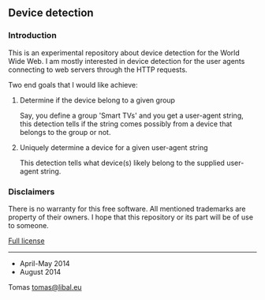 ## Device detection

### Introduction

This is an experimental repository about device detection for the World Wide
Web. I am mostly interested in device detection for the user agents connecting
to web servers through the HTTP requests.

Two end goals that I would like achieve:

1. Determine if the device belong to a given group

   Say, you define a group 'Smart TVs' and you get a user-agent string, this
   detection tells if the string comes possibly from a device that belongs to
   the group or not.

2. Uniquely determine a device for a given user-agent string

   This detection tells what device(s) likely belong to the supplied user-agent
   string.

### Disclaimers

There is no warranty for this free software. All mentioned trademarks are property
of their owners. I hope that this repository or its part will be of use to someone.

[Full license](https://github.com/tomaslibal/ua-detection/blob/master/LICENSE)

---

- April-May 2014
- August 2014

Tomas <tomas@libal.eu>
